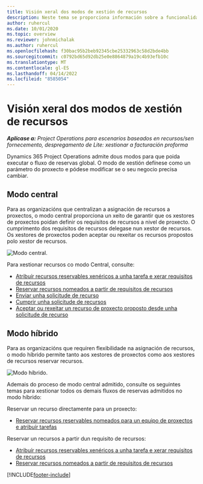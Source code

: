 ```yaml
---
title: Visión xeral dos modos de xestión de recursos
description: Neste tema se proporciona información sobre a funcionalidade de xestión de recursos en Dynamics 365 Project Operations.
author: ruhercul
ms.date: 10/01/2020
ms.topic: overview
ms.reviewer: johnmichalak
ms.author: ruhercul
ms.openlocfilehash: f30bac95b2beb92345cbe25332963c58d2bde4bb
ms.sourcegitcommit: c0792bd65d92db25e0e8864879a19c4b93efb10c
ms.translationtype: MT
ms.contentlocale: gl-ES
ms.lasthandoff: 04/14/2022
ms.locfileid: "8585054"
---
```

# <a name="resource-management-modes-overview"></a>Visión xeral dos modos de xestión de recursos

_**Aplícase a:** Project Operations para escenarios baseados en recursos/sen fornecemento, despregamento de Lite: xestionar a facturación proforma_


Dynamics 365 Project Operations admite dous modos para que poida executar o fluxo de reservas global. O modo de xestión defínese como un parámetro do proxecto e pódese modificar se o seu negocio precisa cambiar.    

## <a name="central-mode"></a>Modo central
Para as organizacións que centralizan a asignación de recursos a proxectos, o modo central proporciona un xeito de garantir que os xestores de proxectos poidan definir os requisitos de recursos a nivel de proxecto. O cumprimento dos requisitos de recursos delegase nun xestor de recursos. Os xestores de proxectos poden aceptar ou rexeitar os recursos propostos polo xestor de recursos.

![Modo central.](./media/resource-management-central.png)

Para xestionar recursos co modo Central, consulte:

- [Atribuír recursos reservables xenéricos a unha tarefa e xerar requisitos de recursos](/dynamics365/project-service/assign-generic-bookable-resource)
- [Reservar recursos nomeados a partir de requisitos de recursos](/dynamics365/project-service/book-named-resource)
- [Enviar unha solicitude de recurso](/dynamics365/project-service/submit-resource-request)
- [Cumprir unha solicitude de recursos](/dynamics365/project-service/resource-management-fulfill-requests)
- [Aceptar ou rexeitar un recurso de proxecto proposto desde unha solicitude de recurso](/dynamics365/project-service/accept-reject-proposed-resource)

## <a name="hybrid-mode"></a>Modo híbrido
Para as organizacións que requiren flexibilidade na asignación de recursos, o modo híbrido permite tanto aos xestores de proxectos como aos xestores de recursos reservar recursos.

![Modo híbrido.](./media/resource-management-hybrid.png)

Ademais do proceso de modo central admitido, consulte os seguintes temas para xestionar todos os demais fluxos de reservas admitidos no modo híbrido:

Reservar un recurso directamente para un proxecto:
- [Reservar recursos reservables nomeados para un equipo de proxectos e atribuír tarefas](/dynamics365/project-service/assign-named-bookable-resource)

Reservar un recursos a partir dun requisito de recursos:
- [Atribuír recursos reservables xenéricos a unha tarefa e xerar requisitos de recursos](/dynamics365/project-service/assign-generic-bookable-resource)
- [Reservar recursos nomeados a partir de requisitos de recursos](/dynamics365/project-service/book-named-resource)


[!INCLUDE[footer-include](../includes/footer-banner.md)]